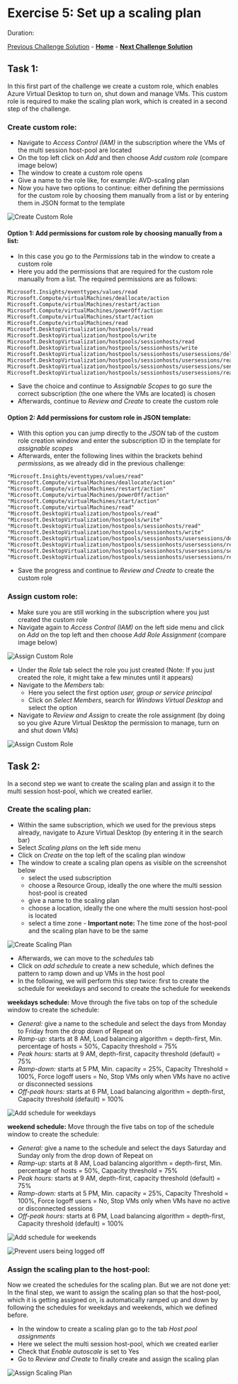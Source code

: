 # Exercise 5: Set up a scaling plan

Duration:


[Previous Challenge Solution](./04-start-VM-on-connect-solution.md) - **[Home](../readme.md)** - **[Next Challenge Solution](06-RDP-properties-solution.md)**

## Task 1:

In this first part of the challenge we create a custom role, which enables Azure Virtual Desktop to turn on, shut down and manage VMs. This custom role is required to make the scaling plan work, which is created in a second step of the challenge. 

### Create custom role:

- Navigate to *Access Control (IAM)* in the subscription where the VMs of the multi session host-pool are located
- On the top left click on *Add* and then choose *Add custom role* (compare image below)
- The window to create a custom role opens
- Give a name to the role like, for example: AVD-scaling plan
- Now you have two options to continue: either defining the permissions for the custom role by choosing them manually from a list or by entering them in JSON format to the template

![Create Custom Role](../Images/04-custom_role_1.png)

#### Option 1: Add permissions for custom role by choosing manually from a list:

-	In this case you go to the *Permissions* tab in the window to create a custom role
-	Here you add the permissions that are required for the custom role manually from a list. The required permissions are as follows:
```
Microsoft.Insights/eventtypes/values/read
Microsoft.Compute/virtualMachines/deallocate/action
Microsoft.Compute/virtualMachines/restart/action
Microsoft.Compute/virtualMachines/powerOff/action
Microsoft.Compute/virtualMachines/start/action
Microsoft.Compute/virtualMachines/read
Microsoft.DesktopVirtualization/hostpools/read
Microsoft.DesktopVirtualization/hostpools/write
Microsoft.DesktopVirtualization/hostpools/sessionhosts/read
Microsoft.DesktopVirtualization/hostpools/sessionhosts/write
Microsoft.DesktopVirtualization/hostpools/sessionhosts/usersessions/delete
Microsoft.DesktopVirtualization/hostpools/sessionhosts/usersessions/read
Microsoft.DesktopVirtualization/hostpools/sessionhosts/usersessions/sendMessage/action
Microsoft.DesktopVirtualization/hostpools/sessionhosts/usersessions/read 
```
-	Save the choice and continue to *Assignable Scopes* to go sure the correct subscription (the one where the VMs are located) is chosen
-	Afterwards, continue to *Review and Create* to create the custom role

#### Option 2: Add permissions for custom role in JSON template:

-	With this option you can jump directly to the *JSON* tab of the custom role creation window and enter the subscription ID in the template for *assignable scopes* 
-	Afterwards, enter the following lines within the brackets behind *permissions*, as we already did in the previous challenge: 
```
"Microsoft.Insights/eventtypes/values/read"
"Microsoft.Compute/virtualMachines/deallocate/action"
"Microsoft.Compute/virtualMachines/restart/action"
"Microsoft.Compute/virtualMachines/powerOff/action"
"Microsoft.Compute/virtualMachines/start/action"
"Microsoft.Compute/virtualMachines/read"
"Microsoft.DesktopVirtualization/hostpools/read"
"Microsoft.DesktopVirtualization/hostpools/write"
"Microsoft.DesktopVirtualization/hostpools/sessionhosts/read"
"Microsoft.DesktopVirtualization/hostpools/sessionhosts/write"
"Microsoft.DesktopVirtualization/hostpools/sessionhosts/usersessions/delete"
"Microsoft.DesktopVirtualization/hostpools/sessionhosts/usersessions/read"
"Microsoft.DesktopVirtualization/hostpools/sessionhosts/usersessions/sendMessage/action"
"Microsoft.DesktopVirtualization/hostpools/sessionhosts/usersessions/read"
```
-	Save the progress and continue to *Review and Create* to create the custom role

### Assign custom role:

- Make sure you are still working in the subscription where you just created the custom role
- Navigate again to *Access Control (IAM)* on the left side menu and click on *Add* on the top left and then choose *Add Role Assignment* (compare image below)

![Assign Custom Role](../Images/04-custom_role_3.png)

- Under the *Role* tab select the role you just created (Note: If you just created the role, it might take a few minutes until it appears)
- Navigate to the *Members* tab:
  - Here you select the first option *user, group or service principal* 
  - Click on *Select Members*, search for *Windows Virtual Desktop* and select the option
- Navigate to *Review and Assign* to create the role assignment (by doing so you give Azure Virtual Desktop the permission to manage, turn on and shut down VMs) 

![Assign Custom Role](../Images/04-custom_role_4.png)
 
## Task 2:

In a second step we want to create the scaling plan and assign it to the multi session host-pool, which we created earlier.

### Create the scaling plan:

- Within the same subscription, which we used for the previous steps already, navigate to Azure Virtual Desktop (by entering it in the search bar)
- Select *Scaling plans* on the left side menu
- Click on *Create* on the top left of the scaling plan window
- The window to create a scaling plan opens as visible on the screenshot below
  - select the used subscription 
  - choose a Resource Group, ideally the one where the multi session host-pool is created 
  - give a name to the scaling plan
  - choose a location, ideally the one where the multi session host-pool is located 
  - select a time zone - **Important note:** The time zone of the host-pool and the scaling plan have to be the same

![Create Scaling Plan](../Images/05-scaling_plan_1.png)

- Afterwards, we can move to the *schedules* tab 
- Click on *add schedule* to create a new schedule, which defines the pattern to ramp down and up VMs in the host pool
- In the following, we will perform this step twice: first to create the schedule for weekdays and second to create the schedule for weekends

**weekdays schedule:**
Move through the five tabs on top of the schedule window to create the schedule: 
- *General:* give a name to the schedule and select the days from Monday to Friday from the drop down of Repeat on
- *Ramp-up:* starts at 8 AM, Load balancing algorithm = depth-first, Min. percentage of hosts = 50%, Capacity threshold = 75%
- *Peak hours:* starts at 9 AM, depth-first, capacity threshold (default) = 75%
- *Ramp-down:* starts at 5 PM, Min. capacity = 25%, Capacity Threshold = 100%, Force logoff users = No, Stop VMs only when VMs have no active or disconnected sessions
- *Off-peak hours:* starts at 6 PM, Load balancing algorithm = depth-first, Capacity threshold (default) = 100%

![Add schedule for weekdays](../Images/05-scaling_plan_2.png)

**weekend schedule:**
Move through the five tabs on top of the schedule window to create the schedule: 
- *General:* give a name to the schedule and select the days Saturday and Sunday only from the drop down of Repeat on
- *Ramp-up:* starts at 8 AM, Load balancing algorithm = depth-first, Min. percentage of hosts = 50%, Capacity threshold = 75%
- *Peak hours:* starts at 9 AM, depth-first, capacity threshold (default) = 75%
- *Ramp-down:* starts at 5 PM, Min. capacity = 25%, Capacity Threshold = 100%, Force logoff users = No, Stop VMs only when VMs have no active or disconnected sessions
- *Off-peak hours:* starts at 6 PM, Load balancing algorithm = depth-first, Capacity threshold (default) = 100%

![Add schedule for weekends](../Images/05-scaling_plan_4.png)

![Prevent users being logged off](../Images/05-scaling_plan_3.png)

### Assign the scaling plan to the host-pool: 

Now we created the schedules for the scaling plan. But we are not done yet: In the final step, we want to assign the scaling plan so that the host-pool, which it is getting assigned on, is automatically ramped up and down by following the schedules for weekdays and weekends, which we defined before.

- In the window to create a scaling plan go to the tab *Host pool assignments* 
- Here we select the multi session host-pool, which we created earlier
- Check that *Enable autoscale* is set to Yes
- Go to *Review and Create* to finally create and assign the scaling plan

![Assign Scaling Plan](../Images/05-scaling_plan_5.png)

